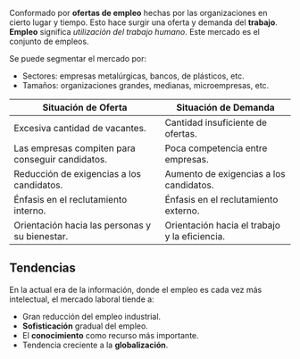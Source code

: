 Conformado por **ofertas de empleo** hechas por las organizaciones en cierto lugar y tiempo. Esto hace surgir una oferta y demanda del **trabajo**. **Empleo** significa *utilización del trabajo humano*. Este mercado es el conjunto de empleos.

Se puede segmentar el mercado por:
- Sectores: empresas metalúrgicas, bancos, de plásticos, etc.
- Tamaños: organizaciones grandes, medianas, microempresas, etc.

| **Situación de Oferta**                              | **Situación de Demanda**                      |
| ---------------------------------------------------- | --------------------------------------------- |
| Excesiva cantidad de vacantes.<br>                   | Cantidad insuficiente de ofertas.<br>         |
| Las empresas compiten para conseguir candidatos.<br> | Poca competencia entre empresas.<br>          |
| Reducción de exigencias a los candidatos.            | Aumento de exigencias a los candidatos.       |
| Énfasis en el reclutamiento interno.<br>             | Énfasis en el reclutamiento externo.<br>      |
| Orientación hacia las personas y su bienestar.<br>   | Orientación hacia el trabajo y la eficiencia. |

## Tendencias

En la actual era de la información, donde el empleo es cada vez más intelectual, el mercado laboral tiende a:
- Gran reducción del empleo industrial.
- **Sofisticación** gradual del empleo.
- El **conocimiento** como recurso más importante.
- Tendencia creciente a la **globalización**.


